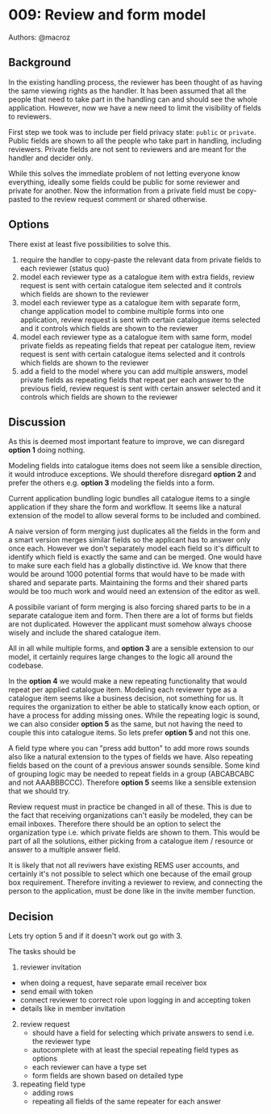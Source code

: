 # 009: Review and form model

Authors: @macroz

## Background

In the existing handling process, the reviewer has been thought of as having the same viewing rights as the handler. It has been assumed that all the people that need to take part in the handling can and should see the whole application. However, now we have a new need to limit the visibility of fields to reviewers.

First step we took was to include per field privacy state: `public` or `private`. Public fields are shown to all the people who take part in handling, including reviewers. Private fields are not sent to reviewers and are meant for the handler and decider only.

While this solves the immediate problem of not letting everyone know everything, ideally some fields could be public for some reviewer and private for another. Now the information from a private field must be copy-pasted to the review request comment or shared otherwise.

## Options

There exist at least five possibilities to solve this.

1. require the handler to copy-paste the relevant data from private fields to each reviewer (status quo)
2. model each reviewer type as a catalogue item with extra fields, review request is sent with certain catalogue item selected and it controls which fields are shown to the reviewer
3. model each reviewer type as a catalogue item with separate form, change application model to combine multiple forms into one application, review request is sent with certain catalogue items selected and it controls which fields are shown to the reviewer
4. model each reviewer type as a catalogue item with same form, model private fields as repeating fields that repeat per catalogue item, review request is sent with certain catalogue items selected and it controls which fields are shown to the reviewer
5. add a field to the model where you can add multiple answers, model private fields as repeating fields that repeat per each answer to the previous field, review request is sent with certain answer selected and it controls which fields are shown to the reviewer

## Discussion

As this is deemed most important feature to improve, we can disregard **option 1** doing nothing.

Modeling fields into catalogue items does not seem like a sensible direction, it would introduce exceptions. We should therefore disregard **option 2** and prefer the others e.g. **option 3** modeling the fields into a form.

Current application bundling logic bundles all catalogue items to a single application if they share the form and workflow. It seems like a natural extension of the model to allow several forms to be included and combined.

A naive version of form merging just duplicates all the fields in the form and a smart version merges similar fields so the applicant has to answer only once each. However we don't separately model each field so it's difficult to identify which field is exactly the same and can be merged. One would have to make sure each field has a globally distinctive id. We know that there would be around 1000 potential forms that would have to be made with shared and separate parts. Maintaining the forms and their shared parts would be too much work and would need an extension of the editor as well.

A possibile variant of form merging is also forcing shared parts to be in a separate catalogue item and form. Then there are a lot of forms but fields are not duplicated. However the applicant must somehow always choose wisely and include the shared catalogue item.

All in all while multiple forms, and **option 3** are a sensible extension to our model, it certainly requires large changes to the logic all around the codebase.

In the **option 4** we would make a new repeating functionality that would repeat per applied catalogue item. Modeling each reviewer type as a catalogue item seems like a business decision, not something for us. It requires the organization to either be able to statically know each option, or have a process for adding missing ones. While the repeating logic is sound, we can also consider **option 5** as the same, but not having the need to couple this into catalogue items. So lets prefer **option 5** and not this one.

A field type where you can "press add button" to add more rows sounds also like a natural extension to the types of fields we have. Also repeating fields based on the count of a previous answer sounds sensible. Some kind of grouping logic may be needed to repeat fields in a group (ABCABCABC and not AAABBBCCC). Therefore **option 5** seems like a sensible extension that we should try.

Review request must in practice be changed in all of these. This is due to the fact that receiving organizations can't easily be modeled, they can be email inboxes. Therefore there should be an option to select the organization type i.e. which private fields are shown to them. This would be part of all the solutions, either picking from a catalogue item / resource or answer to a multiple answer field.

It is likely that not all reviwers have existing REMS user accounts, and certainly it's not possible to select which one because of the email group box requirement. Therefore inviting a reviewer to review, and connecting the person to the application, must be done like in the invite member function.

## Decision

Lets try option 5 and if it doesn't work out go with 3.

The tasks should be
1. reviewer invitation
  - when doing a request, have separate email receiver box
  - send email with token
  - connect reviewer to correct role upon logging in and accepting token
  - details like in member invitation
2. review request
   - should have a field for selecting which private answers to send i.e. the reviewer type
   - autocomplete with at least the special repeating field types as options
   - each reviewer can have a type set
   - form fields are shown based on detailed type
3. repeating field type
   - adding rows
   - repeating all fields of the same repeater for each answer
